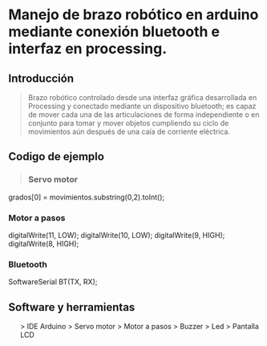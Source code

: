 
# Manejo de brazo robótico en arduino mediante conexión bluetooth e interfaz en processing.

## Introducción

> Brazo robótico controlado desde una interfaz gráfica desarrollada en Processing y conectado mediante un dispositivo bluetooth; es capaz de mover cada una de las articulaciones de forma independiente o en conjunto para tomar y mover objetos cumpliendo su ciclo de movimientos aún después de una caía de corriente eléctrica.

## Codigo de ejemplo
> <h3> Servo motor </h3>
grados[0] = movimientos.substring(0,2).toInt();
<h3>  Motor a pasos </h3>
 digitalWrite(11, LOW);  
 digitalWrite(10, LOW);  
 digitalWrite(9, HIGH);  
 digitalWrite(8, HIGH);
<h3>  Bluetooth </h3>
SoftwareSerial BT(TX, RX);  



## Software y herramientas
<ul>
 > <il> IDE Arduino </il>
 > <il> Servo motor </il>
 > <il> Motor a pasos </il>
 > <il> Buzzer </il>
 > <il> Led </il>
 > <il> Pantalla LCD </il>
</ul>
